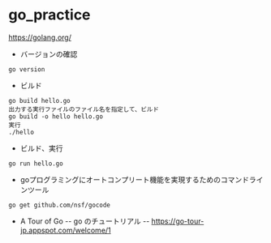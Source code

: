 # go_practice

https://golang.org/

- バージョンの確認
```
go version
```
- ビルド
```
go build hello.go
出力する実行ファイルのファイル名を指定して、ビルド
go build -o hello hello.go
実行
./hello
```
- ビルド、実行
```
go run hello.go
```
- goプログラミングにオートコンプリート機能を実現するためのコマンドラインツール
```
go get github.com/nsf/gocode
```
- A Tour of Go
-- go のチュートリアル
-- https://go-tour-jp.appspot.com/welcome/1
